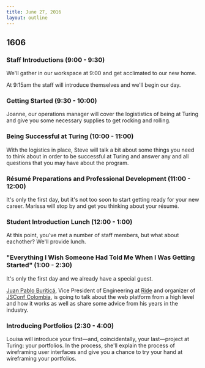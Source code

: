 ```yaml
---
title: June 27, 2016
layout: outline
---
```


## 1606

### Staff Introductions (9:00 - 9:30)

We'll gather in our workspace at 9:00 and get acclimated to our new home.

At 9:15am the staff will introduce themselves and we'll begin our day.

### Getting Started (9:30 - 10:00)

Joanne, our operations manager will cover the logististics of being at Turing and give you some necessary supplies to get rocking and rolling.

### Being Successful at Turing (10:00 - 11:00)

With the logistics in place, Steve will talk a bit about some things you need to think about in order to be successful at Turing and answer any and all questions that you may have about the program.

### Résumé Preparations and Professional Development (11:00 - 12:00)

It's only the first day, but it's not too soon to start getting ready for your new career. Marissa will stop by and get you thinking about your résumé.

### Student Introduction Lunch (12:00 - 1:00)

At this point, you've met a number of staff members, but what about eachother? We'll provide lunch.

### "Everything I Wish Someone Had Told Me When I Was Getting Started" (1:00 - 2:30)

It's only the first day and we already have a special guest.

[Juan Pablo Buriticá][juan], Vice President of Engineering at [Ride][] and organizer of [JSConf Colombia][jsconfco], is going to talk about the web platform from a high level and how it works as well as share some advice from his years in the industry.

[juan]: https://twitter.com/buritica
[Ride]: https://ride.com
[jsconfco]: http://jsconf.co

### Introducing Portfolios (2:30 - 4:00)

Louisa will introduce your first—and, coincidentally, your last—project at Turing: your portfolios. In the process, she'll explain the process of wireframing user interfaces and give you a chance to try your hand at wireframing your portfolios.
